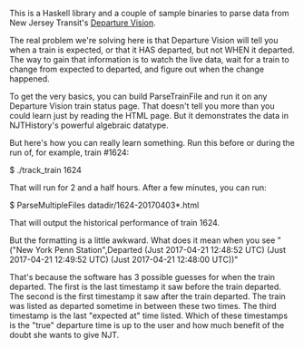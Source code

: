 This is a Haskell library and a couple of sample binaries to parse data from
New Jersey Transit's [Departure Vision](http://m.njtransit.com/mo/mo_servlet.srv?hdnPageAction=DvTo).

The real problem we're solving here is that Departure Vision will tell you
when a train is expected, or that it HAS departed, but not WHEN it departed.
The way to gain that information is to watch the live data, wait for a train to
change from expected to departed, and figure out when the change happened.

To get the very basics, you can build ParseTrainFile and run it on any
Departure Vision train status page. That doesn't tell you more than you could
learn just by reading the HTML page. But it demonstrates the data in
NJTHistory's powerful algebraic datatype.

But here's how you can really learn something. Run this before or during the run
of, for example, train #1624:

$ ./track_train 1624

That will run for 2 and a half hours. After a few minutes, you can run:

$ ParseMultipleFiles datadir/1624-20170403*.html

That will output the historical performance of train 1624.

But the formatting is a little awkward. What does it mean when you see "("New York Penn Station",Departed (Just 2017-04-21 12:48:52 UTC) (Just 2017-04-21 12:49:52 UTC) (Just 2017-04-21 12:48:00 UTC))"

That's because the software has 3 possible guesses for when the train departed.
The first is the last timestamp it saw before the train departed. The
second is the first timestamp it saw after the train departed. The train was
listed as departed sometime in between these two times. The third timestamp is
the last "expected at" time listed. Which of these timestamps is the "true"
departure time is up to the user and how much benefit of the doubt she wants to
give NJT.

